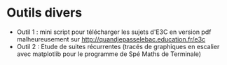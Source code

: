 # Outils divers


* Outil 1 : mini script pour télécharger les sujets d'E3C en version pdf malheureusement sur <http://quandjepasselebac.education.fr/e3c> 
* Outil 2 : Etude de suites récurrentes (tracés de graphiques en escalier avec matplotlib pour le programme de Spé Maths de Terminale)
